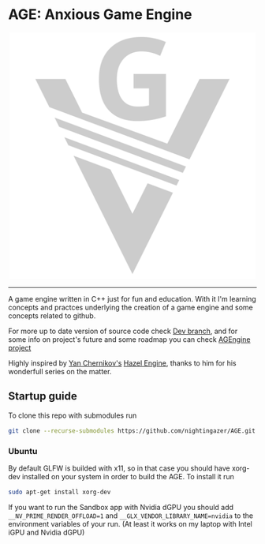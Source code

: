 
# AGE: Anxious Game Engine

<div align="center"><img  src="./age_logo_256.svg" height="500"/></div>

****

A game engine written in C++ just for fun and education. 
With it I'm learning concepts and practces underlying the creation of a game engine and some concepts related to github.

For more up to date version of source code check [Dev branch](https://github.com/nightingazer/AGE/tree/dev),
and for some info on project's future and some roadmap you can check [AGEngine project](https://github.com/users/nightingazer/projects/1)

Highly inspired by [Yan Chernikov's](https://github.com/TheCherno) [Hazel Engine](https://github.com/TheCherno/Hazel), thanks to him for his wonderfull series on the matter.

## Startup guide

To clone this repo with submodules run

``` bash
git clone --recurse-submodules https://github.com/nightingazer/AGE.git
```

### Ubuntu

By default GLFW is builded with x11, so in that case you should have xorg-dev installed on your system in order to build the AGE.
To install it run
```bash
sudo apt-get install xorg-dev
```
If you want to run the Sandbox app with Nvidia dGPU you should add `__NV_PRIME_RENDER_OFFLOAD=1` and `__GLX_VENDOR_LIBRARY_NAME=nvidia` to the environment variables of your run. (At least it works on my laptop with Intel iGPU and Nvidia dGPU)
